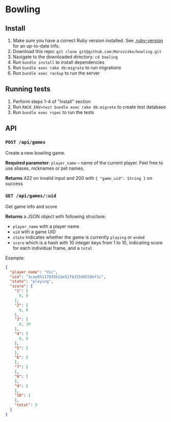 # Bowling

## Install

1. Make sure you have a correct Ruby version installed. See [.ruby-version](.ruby-version) for an up-to-date info.
2. Download this repo: `git clone git@github.com:Morozzzko/bowling.git`
3. Navigate to the downloaded directory: `cd bowling`
4. Run `bundle install` to install dependencies
5. Run `bundle exec rake db:migrate` to run migrations
6. Run `bundle exec rackup` to run the server 

## Running tests

1. Perform steps 1-4 of "Install" section
2. Run  `RACK_ENV=test bundle exec rake db:migrate` to create test database
3. Run `bundle exec rspec` to run the tests

## API

### `POST /api/games`

Create a new bowling game.

**Required parameter**: `player_name` – name of the current player. Feel free to use aliases, nicknames or pet names.

**Returns** 422 on invalid input and 200 with `{ "game_uid": String }` on success

### `GET /api/games/:uid`

Get game info and score

**Returns** a JSON object with following structure:

* `player_name` with a player name
* `uid` with a game UID
* `state` indicates whether the game is currently `playing` or `ended`
* `score` which is a hash with 10 integer keys from 1 to 10, indicating score for each individual frame, and a `total`

Example:

```json
{
  "player_name": "Vic",
  "uid": "3cae85117835b2ae51fb325d8538ef1c",
  "state": "playing",
  "score": {
    "1": [
      0, 0
    ],
    "2": [
      0, 0
    ],
    "3": [
      0, 10
    ],
    "4": [
      0, 0
    ],
    "5": [
    ],
    "6": [
    ],
    "7": [
    ],
    "8": [
    ],
    "9": [
    ],
    "10": [
    ],
    "total": 0
  }
}
```
